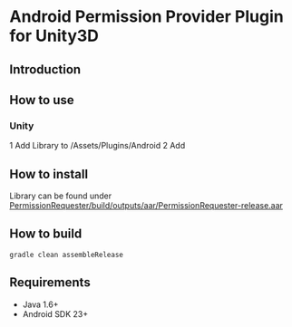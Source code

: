 # Android Permission Provider Plugin for Unity3D

## Introduction

## How to use

### Unity

1 Add Library to /Assets/Plugins/Android
2 Add  

## How to install

Library can be found under [PermissionRequester/build/outputs/aar/PermissionRequester-release.aar](PermissionRequester/build/outputs/aar/PermissionRequester-release.aar) 

## How to build 

	gradle clean assembleRelease
		
## Requirements

* Java 1.6+
* Android SDK 23+